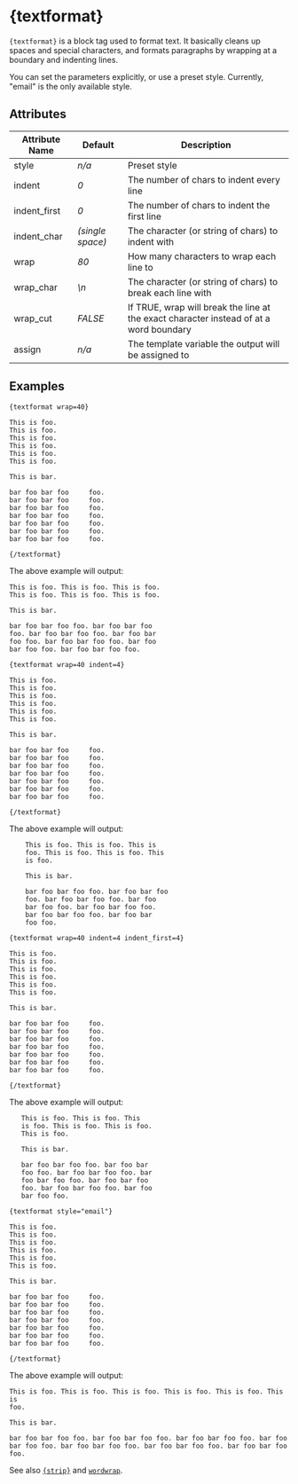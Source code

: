 # {textformat}

`{textformat}` is a block tag used to
format text. It basically cleans up spaces and special characters, and
formats paragraphs by wrapping at a boundary and indenting lines.

You can set the parameters explicitly, or use a preset style. Currently,
"email" is the only available style.

## Attributes

| Attribute Name | Default          | Description                                                                            |
|----------------|------------------|----------------------------------------------------------------------------------------|
| style          | *n/a*            | Preset style                                                                           |
| indent         | *0*              | The number of chars to indent every line                                               |
| indent\_first  | *0*              | The number of chars to indent the first line                                           |
| indent\_char   | *(single space)* | The character (or string of chars) to indent with                                      |
| wrap           | *80*             | How many characters to wrap each line to                                               |
| wrap\_char     | *\\n*            | The character (or string of chars) to break each line with                             |
| wrap\_cut      | *FALSE*          | If TRUE, wrap will break the line at the exact character instead of at a word boundary |
| assign         | *n/a*            | The template variable the output will be assigned to                                   |

## Examples

```smarty
{textformat wrap=40}

This is foo.
This is foo.
This is foo.
This is foo.
This is foo.
This is foo.

This is bar.

bar foo bar foo     foo.
bar foo bar foo     foo.
bar foo bar foo     foo.
bar foo bar foo     foo.
bar foo bar foo     foo.
bar foo bar foo     foo.
bar foo bar foo     foo.

{/textformat}
```

The above example will output:

```
This is foo. This is foo. This is foo.
This is foo. This is foo. This is foo.

This is bar.

bar foo bar foo foo. bar foo bar foo
foo. bar foo bar foo foo. bar foo bar
foo foo. bar foo bar foo foo. bar foo
bar foo foo. bar foo bar foo foo.
```

```smarty
{textformat wrap=40 indent=4}

This is foo.
This is foo.
This is foo.
This is foo.
This is foo.
This is foo.

This is bar.

bar foo bar foo     foo.
bar foo bar foo     foo.
bar foo bar foo     foo.
bar foo bar foo     foo.
bar foo bar foo     foo.
bar foo bar foo     foo.
bar foo bar foo     foo.

{/textformat}
```

The above example will output:

```
    This is foo. This is foo. This is
    foo. This is foo. This is foo. This
    is foo.
    
    This is bar.
    
    bar foo bar foo foo. bar foo bar foo
    foo. bar foo bar foo foo. bar foo
    bar foo foo. bar foo bar foo foo.
    bar foo bar foo foo. bar foo bar
    foo foo.
```


```smarty
{textformat wrap=40 indent=4 indent_first=4}

This is foo.
This is foo.
This is foo.
This is foo.
This is foo.
This is foo.

This is bar.

bar foo bar foo     foo.
bar foo bar foo     foo.
bar foo bar foo     foo.
bar foo bar foo     foo.
bar foo bar foo     foo.
bar foo bar foo     foo.
bar foo bar foo     foo.

{/textformat}
```

The above example will output:


```
   This is foo. This is foo. This
   is foo. This is foo. This is foo.
   This is foo.

   This is bar.

   bar foo bar foo foo. bar foo bar
   foo foo. bar foo bar foo foo. bar
   foo bar foo foo. bar foo bar foo
   foo. bar foo bar foo foo. bar foo
   bar foo foo.
```
      

```smarty
{textformat style="email"}

This is foo.
This is foo.
This is foo.
This is foo.
This is foo.
This is foo.

This is bar.

bar foo bar foo     foo.
bar foo bar foo     foo.
bar foo bar foo     foo.
bar foo bar foo     foo.
bar foo bar foo     foo.
bar foo bar foo     foo.
bar foo bar foo     foo.

{/textformat}
```

The above example will output:


```
This is foo. This is foo. This is foo. This is foo. This is foo. This is
foo.

This is bar.

bar foo bar foo foo. bar foo bar foo foo. bar foo bar foo foo. bar foo
bar foo foo. bar foo bar foo foo. bar foo bar foo foo. bar foo bar foo
foo.
```
     

See also [`{strip}`](../language-builtin-functions/language-function-strip.md) and
[`wordwrap`](../language-modifiers/language-modifier-wordwrap.md).

